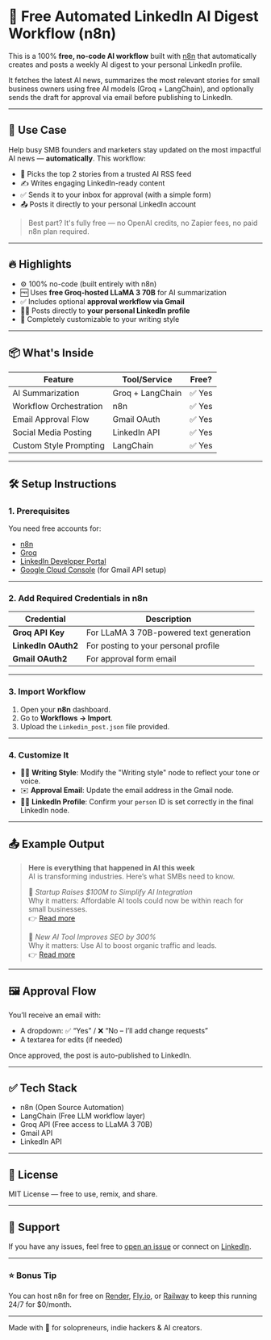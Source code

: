 # 🧠 Free Automated LinkedIn AI Digest Workflow (n8n)

This is a 100% **free, no-code AI workflow** built with [n8n](https://n8n.io/) that automatically creates and posts a weekly AI digest to your personal LinkedIn profile.

It fetches the latest AI news, summarizes the most relevant stories for small business owners using free AI models (Groq + LangChain), and optionally sends the draft for approval via email before publishing to LinkedIn.

---

## 🎯 Use Case

Help busy SMB founders and marketers stay updated on the most impactful AI news — **automatically**. This workflow:
- 🧠 Picks the top 2 stories from a trusted AI RSS feed
- ✍️ Writes engaging LinkedIn-ready content
- ✅ Sends it to your inbox for approval (with a simple form)
- 📤 Posts it directly to your personal LinkedIn account

> Best part? It's fully free — no OpenAI credits, no Zapier fees, no paid n8n plan required.

---

## 🔥 Highlights

- ⚙️ 100% no-code (built entirely with n8n)
- 🆓 Uses **free Groq-hosted LLaMA 3 70B** for AI summarization
- ✅ Includes optional **approval workflow via Gmail**
- 🧑‍💼 Posts directly to **your personal LinkedIn profile**
- 📄 Completely customizable to your writing style

---

## 📦 What's Inside

| Feature                      | Tool/Service       | Free? |
|-----------------------------|--------------------|-------|
| AI Summarization            | Groq + LangChain   | ✅ Yes |
| Workflow Orchestration      | n8n                | ✅ Yes |
| Email Approval Flow         | Gmail OAuth        | ✅ Yes |
| Social Media Posting        | LinkedIn API       | ✅ Yes |
| Custom Style Prompting      | LangChain          | ✅ Yes |

---

## 🛠️ Setup Instructions

### 1. Prerequisites

You need free accounts for:
- [n8n](https://n8n.io/)
- [Groq](https://console.groq.com/)
- [LinkedIn Developer Portal](https://www.linkedin.com/developers/)
- [Google Cloud Console](https://console.cloud.google.com/) (for Gmail API setup)

---

### 2. Add Required Credentials in n8n

| Credential         | Description                            |
|--------------------|----------------------------------------|
| **Groq API Key**   | For LLaMA 3 70B-powered text generation |
| **LinkedIn OAuth2**| For posting to your personal profile   |
| **Gmail OAuth2**   | For approval form email                |

---

### 3. Import Workflow

1. Open your **n8n** dashboard.
2. Go to **Workflows → Import**.
3. Upload the `Linkedin_post.json` file provided.

---

### 4. Customize It

- 🧑‍🎤 **Writing Style**: Modify the "Writing style" node to reflect your tone or voice.
- ✉️ **Approval Email**: Update the email address in the Gmail node.
- 🧑‍💼 **LinkedIn Profile**: Confirm your `person` ID is set correctly in the final LinkedIn node.

---

## 📤 Example Output

> **Here is everything that happened in AI this week**  
> AI is transforming industries. Here’s what SMBs need to know.  
>  
> 🔹 *Startup Raises $100M to Simplify AI Integration*  
> Why it matters: Affordable AI tools could now be within reach for small businesses.  
> 👉 [Read more](https://...)  
>  
> 🔹 *New AI Tool Improves SEO by 300%*  
> Why it matters: Use AI to boost organic traffic and leads.  
> 👉 [Read more](https://...)

---

## 🖼️ Approval Flow

You’ll receive an email with:
- A dropdown: ✅ “Yes” / ❌ “No – I’ll add change requests”
- A textarea for edits (if needed)

Once approved, the post is auto-published to LinkedIn.

---

## ✅ Tech Stack

- n8n (Open Source Automation)
- LangChain (Free LLM workflow layer)
- Groq API (Free access to LLaMA 3 70B)
- Gmail API
- LinkedIn API

---

## 📜 License

MIT License — free to use, remix, and share.

---

## 💬 Support

If you have any issues, feel free to [open an issue](https://github.com/yourusername/yourrepo/issues) or connect on [LinkedIn](https://www.linkedin.com/).

---

### ⭐ Bonus Tip

You can host n8n for free on [Render](https://render.com), [Fly.io](https://fly.io), or [Railway](https://railway.app) to keep this running 24/7 for $0/month.

---

Made with 💚 for solopreneurs, indie hackers & AI creators.
